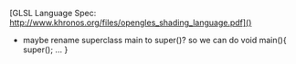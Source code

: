 [GLSL Language Spec: http://www.khronos.org/files/opengles_shading_language.pdf]()

- maybe rename superclass main to super()?
	so we can do 
	void main(){
		super();
		...
	}